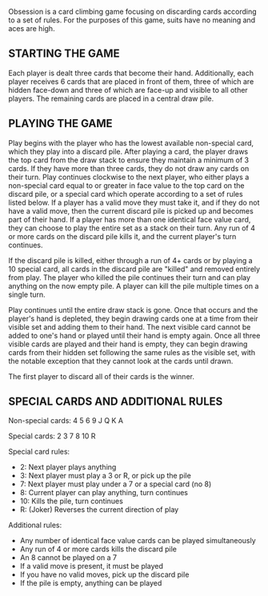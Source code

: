 Obsession is a card climbing game focusing on discarding cards according to a set of rules. For the purposes of this game, suits have no meaning and aces are high.

STARTING THE GAME
-----------------

Each player is dealt three cards that become their hand. Additionally, each player receives 6 cards that are placed in front of them, three of which are hidden face-down and three of which are face-up and visible to all other players. The remaining cards are placed in a central draw pile.

PLAYING THE GAME
----------------

Play begins with the player who has the lowest available non-special card, which they play into a discard pile. After playing a card, the player draws the top card from the draw stack to ensure they maintain a minimum of 3 cards. If they have more than three cards, they do not draw any cards on their turn. Play continues clockwise to the next player, who either plays a non-special card equal to or greater in face value to the top card on the discard pile, or a special card which operate according to a set of rules listed below. If a player has a valid move they must take it, and if they do not have a valid move, then the current discard pile is picked up and becomes part of their hand. If a player has more than one identical face value card, they can choose to play the entire set as a stack on their turn. Any run of 4 or more cards on the discard pile kills it, and the current player's turn continues.

If the discard pile is killed, either through a run of 4+ cards or by playing a 10 special card, all cards in the discard pile are "killed" and removed entirely from play. The player who killed the pile continues their turn and can play anything on the now empty pile. A player can kill the pile multiple times on a single turn.

Play continues until the entire draw stack is gone. Once that occurs and the player's hand is depleted, they begin drawing cards one at a time from their visible set and adding them to their hand. The next visible card cannot be added to one's hand or played until their hand is empty again. Once all three visible cards are played and their hand is empty, they can begin drawing cards from their hidden set following the same rules as the visible set, with the notable exception that they cannot look at the cards until drawn.

The first player to discard all of their cards is the winner.

SPECIAL CARDS AND ADDITIONAL RULES
----------------------------------

Non-special cards: 4 5 6 9 J Q K A

Special cards: 2 3 7 8 10 R

Special card rules:

* 2: Next player plays anything
* 3: Next player must play a 3 or R, or pick up the pile
* 7: Next player must play under a 7 or a special card (no 8)
* 8: Current player can play anything, turn continues
* 10: Kills the pile, turn continues
* R: (Joker) Reverses the current direction of play

Additional rules:

* Any number of identical face value cards can be played simultaneously
* Any run of 4 or more cards kills the discard pile
* An 8 cannot be played on a 7
* If a valid move is present, it must be played
* If you have no valid moves, pick up the discard pile
* If the pile is empty, anything can be played